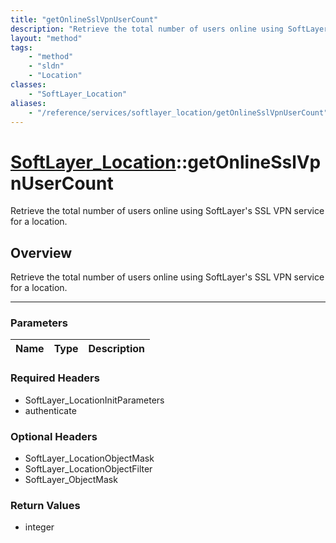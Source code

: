 ```yaml
---
title: "getOnlineSslVpnUserCount"
description: "Retrieve the total number of users online using SoftLayer's SSL VPN service for a location."
layout: "method"
tags:
    - "method"
    - "sldn"
    - "Location"
classes:
    - "SoftLayer_Location"
aliases:
    - "/reference/services/softlayer_location/getOnlineSslVpnUserCount"
---
```

# [SoftLayer_Location](/reference/services/SoftLayer_Location)::getOnlineSslVpnUserCount


Retrieve the total number of users online using SoftLayer's SSL VPN service for a location.


## Overview 
Retrieve the total number of users online using SoftLayer's SSL VPN service for a location.

-----

### Parameters 
|Name | Type | Description |
| --- | --- | --- |


### Required Headers
* SoftLayer_LocationInitParameters
* authenticate


### Optional Headers
* SoftLayer_LocationObjectMask
* SoftLayer_LocationObjectFilter
* SoftLayer_ObjectMask

### Return Values
* integer





